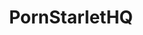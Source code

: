 ---
title: PornStarletHQ
crosslinks:
- GinaValentina
- meetpornstar
- livven
- VannessaPhoenix
- AryaFae
- ChloeScott
- TraciLords
- Bailey_Brooke
- Jilledtothis
- Pee
- Giselle_Palmer
- AssGFY
- LipsThatGrip
- NSFW_HTML5
- ViennaBlack
- BustyNaturalPornstars
---